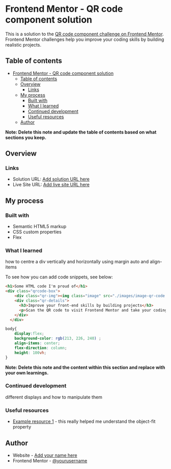 # Frontend Mentor - QR code component solution

This is a solution to the [QR code component challenge on Frontend Mentor](https://www.frontendmentor.io/challenges/qr-code-component-iux_sIO_H). Frontend Mentor challenges help you improve your coding skills by building realistic projects. 

## Table of contents

- [Frontend Mentor - QR code component solution](#frontend-mentor---qr-code-component-solution)
  - [Table of contents](#table-of-contents)
  - [Overview](#overview)
    - [Links](#links)
  - [My process](#my-process)
    - [Built with](#built-with)
    - [What I learned](#what-i-learned)
    - [Continued development](#continued-development)
    - [Useful resources](#useful-resources)
  - [Author](#author)

**Note: Delete this note and update the table of contents based on what sections you keep.**

## Overview

### Links

- Solution URL: [Add solution URL here](https://your-solution-url.com)
- Live Site URL: [Add live site URL here](https://your-live-site-url.com)

## My process

### Built with

- Semantic HTML5 markup
- CSS custom properties
- Flex

### What I learned

how to centre a div vertically and horizontally using margin auto and align-items

To see how you can add code snippets, see below:

```html
<h1>Some HTML code I'm proud of</h1>
<div class="qrcode-box">
    <div class="qr-img"><img class="image" src="./images/image-qr-code.png"></div>
    <div class="qr-details">
      <h3>Improve your front-end skills by building projects</h3>
      <p>Scan the QR code to visit Frontend Mentor and take your coding skills to the next level</p>
    </div>
  </div>
```
```css
body{
    display:flex;
    background-color: rgb(213, 226, 240) ;
    align-items: center;
    flex-direction: column;
    height: 100vh;
}
```

**Note: Delete this note and the content within this section and replace with your own learnings.**

### Continued development

different displays and how to manipulate them

### Useful resources

- [Example resource 1](https://www.w3schools.com) -  this really helped me understand the object-fit property


## Author

- Website - [Add your name here](https://www.your-site.com)
- Frontend Mentor - [@yourusername](https://www.frontendmentor.io/profile/yourusername)

